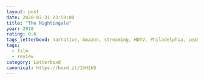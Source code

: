 ```yaml
---
layout: post 
date: 2020-07-31 23:59:00
title: "The Nightingale"
year: 2018
rating: 0.6
tags_letterboxd: narrative, Amazon, streaming, HDTV, Philadelphia, Leah
tags:
  - film
  - review
category: Letterboxd
canonical: https://boxd.it/1hH1k9
---
```

